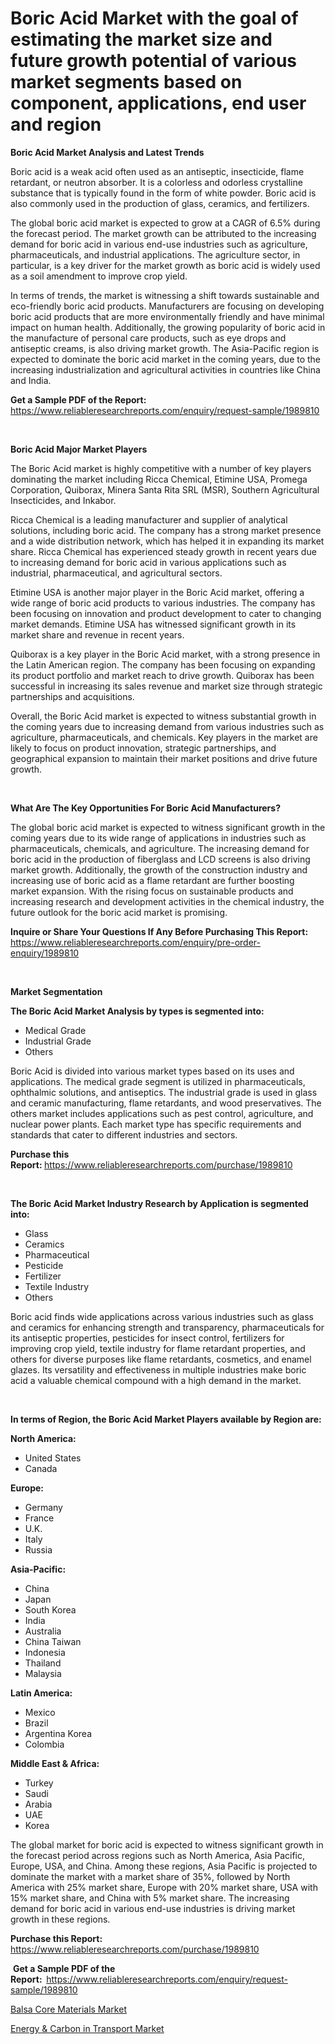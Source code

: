 <p><h1>Boric Acid Market with the goal of estimating the market size and future growth potential of various market segments based on component, applications, end user and region</h1></p><p><strong>Boric Acid Market Analysis and Latest Trends</strong></p>
<p><p>Boric acid is a weak acid often used as an antiseptic, insecticide, flame retardant, or neutron absorber. It is a colorless and odorless crystalline substance that is typically found in the form of white powder. Boric acid is also commonly used in the production of glass, ceramics, and fertilizers.</p><p>The global boric acid market is expected to grow at a CAGR of 6.5% during the forecast period. The market growth can be attributed to the increasing demand for boric acid in various end-use industries such as agriculture, pharmaceuticals, and industrial applications. The agriculture sector, in particular, is a key driver for the market growth as boric acid is widely used as a soil amendment to improve crop yield.</p><p>In terms of trends, the market is witnessing a shift towards sustainable and eco-friendly boric acid products. Manufacturers are focusing on developing boric acid products that are more environmentally friendly and have minimal impact on human health. Additionally, the growing popularity of boric acid in the manufacture of personal care products, such as eye drops and antiseptic creams, is also driving market growth. The Asia-Pacific region is expected to dominate the boric acid market in the coming years, due to the increasing industrialization and agricultural activities in countries like China and India.</p></p>
<p><strong>Get a Sample PDF of the Report:&nbsp;</strong> <a href="https://www.reliableresearchreports.com/enquiry/request-sample/1989810">https://www.reliableresearchreports.com/enquiry/request-sample/1989810</a></p>
<p>&nbsp;</p>
<p><strong>Boric Acid Major Market Players</strong></p>
<p><p>The Boric Acid market is highly competitive with a number of key players dominating the market including Ricca Chemical, Etimine USA, Promega Corporation, Quiborax, Minera Santa Rita SRL (MSR), Southern Agricultural Insecticides, and Inkabor.</p><p>Ricca Chemical is a leading manufacturer and supplier of analytical solutions, including boric acid. The company has a strong market presence and a wide distribution network, which has helped it in expanding its market share. Ricca Chemical has experienced steady growth in recent years due to increasing demand for boric acid in various applications such as industrial, pharmaceutical, and agricultural sectors.</p><p>Etimine USA is another major player in the Boric Acid market, offering a wide range of boric acid products to various industries. The company has been focusing on innovation and product development to cater to changing market demands. Etimine USA has witnessed significant growth in its market share and revenue in recent years.</p><p>Quiborax is a key player in the Boric Acid market, with a strong presence in the Latin American region. The company has been focusing on expanding its product portfolio and market reach to drive growth. Quiborax has been successful in increasing its sales revenue and market size through strategic partnerships and acquisitions.</p><p>Overall, the Boric Acid market is expected to witness substantial growth in the coming years due to increasing demand from various industries such as agriculture, pharmaceuticals, and chemicals. Key players in the market are likely to focus on product innovation, strategic partnerships, and geographical expansion to maintain their market positions and drive future growth.</p></p>
<p>&nbsp;</p>
<p><strong>What Are The Key Opportunities For Boric Acid Manufacturers?</strong></p>
<p><p>The global boric acid market is expected to witness significant growth in the coming years due to its wide range of applications in industries such as pharmaceuticals, chemicals, and agriculture. The increasing demand for boric acid in the production of fiberglass and LCD screens is also driving market growth. Additionally, the growth of the construction industry and increasing use of boric acid as a flame retardant are further boosting market expansion. With the rising focus on sustainable products and increasing research and development activities in the chemical industry, the future outlook for the boric acid market is promising.</p></p>
<p><strong>Inquire or Share Your Questions If Any Before Purchasing This Report:</strong> <a href="https://www.reliableresearchreports.com/enquiry/pre-order-enquiry/1989810">https://www.reliableresearchreports.com/enquiry/pre-order-enquiry/1989810</a></p>
<p>&nbsp;</p>
<p><strong>Market Segmentation</strong></p>
<p><strong>The Boric Acid Market Analysis by types is segmented into:</strong></p>
<p><ul><li>Medical Grade</li><li>Industrial Grade</li><li>Others</li></ul></p>
<p><p>Boric Acid is divided into various market types based on its uses and applications. The medical grade segment is utilized in pharmaceuticals, ophthalmic solutions, and antiseptics. The industrial grade is used in glass and ceramic manufacturing, flame retardants, and wood preservatives. The others market includes applications such as pest control, agriculture, and nuclear power plants. Each market type has specific requirements and standards that cater to different industries and sectors.</p></p>
<p><strong>Purchase this Report:&nbsp;</strong><a href="https://www.reliableresearchreports.com/purchase/1989810">https://www.reliableresearchreports.com/purchase/1989810</a></p>
<p>&nbsp;</p>
<p><strong>The Boric Acid Market Industry Research by Application is segmented into:</strong></p>
<p><ul><li>Glass</li><li>Ceramics</li><li>Pharmaceutical</li><li>Pesticide</li><li>Fertilizer</li><li>Textile Industry</li><li>Others</li></ul></p>
<p><p>Boric acid finds wide applications across various industries such as glass and ceramics for enhancing strength and transparency, pharmaceuticals for its antiseptic properties, pesticides for insect control, fertilizers for improving crop yield, textile industry for flame retardant properties, and others for diverse purposes like flame retardants, cosmetics, and enamel glazes. Its versatility and effectiveness in multiple industries make boric acid a valuable chemical compound with a high demand in the market.</p></p>
<p>&nbsp;</p>
<p><strong>In terms of Region, the Boric Acid Market Players available by Region are:</strong></p>
<p>
    <p> <strong> North America: </strong>
        <ul>
            <li>United States</li>
            <li>Canada</li>
        </ul>
        </p> 
    <p> <strong> Europe: </strong>
        <ul>
            <li>Germany</li>
            <li>France</li>
            <li>U.K.</li>
            <li>Italy</li>
            <li>Russia</li>
        </ul>
        </p> 
    <p> <strong> Asia-Pacific: </strong>
        <ul>
            <li>China</li>
            <li>Japan</li>
            <li>South Korea</li>
            <li>India</li>
            <li>Australia</li>
            <li>China Taiwan</li>
            <li>Indonesia</li>
            <li>Thailand</li>
            <li>Malaysia</li>
        </ul>
        </p> 
    <p> <strong> Latin America: </strong>
        <ul>
            <li>Mexico</li>
            <li>Brazil</li>
            <li>Argentina Korea</li>
            <li>Colombia</li>
        </ul>
        </p> 
    <p> <strong> Middle East & Africa: </strong>
        <ul>
            <li>Turkey</li>
            <li>Saudi</li>
            <li>Arabia</li>
            <li>UAE</li>
            <li>Korea</li>
        </ul>
    </p>
    </p>
<p><p>The global market for boric acid is expected to witness significant growth in the forecast period across regions such as North America, Asia Pacific, Europe, USA, and China. Among these regions, Asia Pacific is projected to dominate the market with a market share of 35%, followed by North America with 25% market share, Europe with 20% market share, USA with 15% market share, and China with 5% market share. The increasing demand for boric acid in various end-use industries is driving market growth in these regions.</p></p>
<p><strong>Purchase this Report: </strong><a href="https://www.reliableresearchreports.com/purchase/1989810">https://www.reliableresearchreports.com/purchase/1989810</a></p>
<p>&nbsp;<strong>Get a Sample PDF of the Report:&nbsp;&nbsp;</strong><a href="https://www.reliableresearchreports.com/enquiry/request-sample/1989810">https://www.reliableresearchreports.com/enquiry/request-sample/1989810</a></p>
<p><strong></strong></p>
<p><p><a href="https://github.com/nicholepatriciadoylenwnrjr0/Market-Research-Report-List-1/blob/main/balsa-core-materials-market.md">Balsa Core Materials Market</a></p><p><a href="https://cat-emmental-94b.notion.site/Global-Energy-Carbon-in-Transport-Market-Size-and-Market-Trends-Insights-and-Projections-from-202-d4040ff0ad51414d9b9cb0f542e9f577">Energy & Carbon in Transport Market</a></p></p>